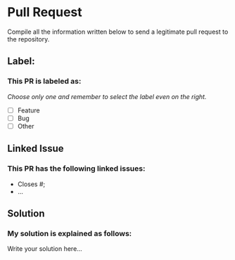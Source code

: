 # Pull Request
Compile all the information written below to send a legitimate pull request to the repository.

## Label:

### This PR is labeled as:
*Choose only one and remember to select the label even on the right.*

- [ ] Feature
- [ ] Bug
- [ ] Other

## Linked Issue

### This PR has the following linked issues:
- Closes #;
- ...

## Solution

### My solution is explained as follows:
Write your solution here...
